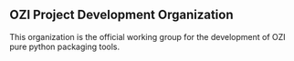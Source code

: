 ## OZI Project Development Organization

This organization is the official working group for the development of OZI pure python packaging tools.
